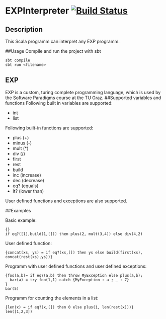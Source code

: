 # EXPInterpreter [![Build Status](https://travis-ci.org/SoftwareParadigms15/EXPInterpreter.svg?branch=master)](https://travis-ci.org/SoftwareParadigms15/EXPInterpreter)

## Description
This Scala programm can interpret any EXP programm.

##Usage
Compile and run the project with sbt

```
sbt compile
sbt run <filename>
```

## EXP
EXP is a custom, turing complete programming language, which is used by the Software Paradigms course at the TU Graz. 
##Supported variables and functions
Following built in variables are supported:
 - int
 - list
 
Following built-in functions are supported:
 - plus (+)
 - minus (-)
 - mult (*)
 - div (/)
 - first
 - rest
 - build
 - inc (increase)
 - dec (decrease)
 - eq? (equals)
 - lt? (lower than)
 
User defined functions and exceptions are also supported.

##Examples

Basic example:

```
{}
if eq?([1],build(1,[])) then plus(2, mult(3,4)) else div(4,2)
```

User defined function:

```
{concat(xs, ys) = if eq?(xs,[]) then ys else build(first(xs), concat(rest(xs),ys))}
```

Programm with user defined functions and user defined exceptions:

```
{foo(a,b)= if eq?(a,b) then throw MyException else plus(a,b);
  bar(a) = try foo(1,1) catch {MyException : a ; _ : 7}
}
bar(5)
```
Programm for counting the elements in a list:
```
{len(x) = if eq?(x,[]) then 0 else plus(1, len(rest(x)))}
len([1,2,3])
```
